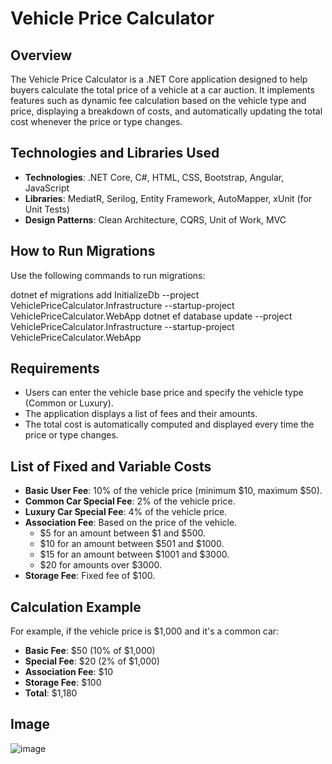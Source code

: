 # Vehicle Price Calculator

## Overview

The Vehicle Price Calculator is a .NET Core application designed to help buyers calculate the total price of a vehicle at a car auction. It implements features such as dynamic fee calculation based on the vehicle type and price, displaying a breakdown of costs, and automatically updating the total cost whenever the price or type changes.

## Technologies and Libraries Used

- **Technologies**: .NET Core, C#, HTML, CSS, Bootstrap, Angular, JavaScript
- **Libraries**: MediatR, Serilog, Entity Framework, AutoMapper, xUnit (for Unit Tests)
- **Design Patterns**: Clean Architecture, CQRS, Unit of Work, MVC

## How to Run Migrations

Use the following commands to run migrations:

dotnet ef migrations add InitializeDb --project VehiclePriceCalculator.Infrastructure --startup-project VehiclePriceCalculator.WebApp
dotnet ef database update --project VehiclePriceCalculator.Infrastructure --startup-project VehiclePriceCalculator.WebApp

## Requirements

- Users can enter the vehicle base price and specify the vehicle type (Common or Luxury).
- The application displays a list of fees and their amounts.
- The total cost is automatically computed and displayed every time the price or type changes.

## List of Fixed and Variable Costs

- **Basic User Fee**: 10% of the vehicle price (minimum $10, maximum $50).
- **Common Car Special Fee**: 2% of the vehicle price.
- **Luxury Car Special Fee**: 4% of the vehicle price.
- **Association Fee**: Based on the price of the vehicle.
  - $5 for an amount between $1 and $500.
  - $10 for an amount between $501 and $1000.
  - $15 for an amount between $1001 and $3000.
  - $20 for amounts over $3000.
- **Storage Fee**: Fixed fee of $100.

## Calculation Example

For example, if the vehicle price is $1,000 and it's a common car:

- **Basic Fee**: $50 (10% of $1,000)
- **Special Fee**: $20 (2% of $1,000)
- **Association Fee**: $10
- **Storage Fee**: $100
- **Total**: $1,180


## Image
![image](https://github.com/spalmer8891/VehiclePriceCalculator/assets/48135720/5bbc1a78-625f-4460-82ff-c9485969c068)


